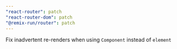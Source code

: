 ```yaml
---
"react-router": patch
"react-router-dom": patch
"@remix-run/router": patch
---
```


Fix inadvertent re-renders when using `Component` instead of `element`
